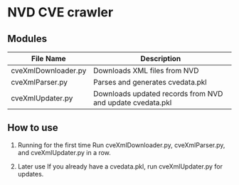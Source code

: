 # NVD CVE crawler

## Modules
File Name           | Description
--------------------|------------
cveXmlDownloader.py	| Downloads XML files from NVD
cveXmlParser.py		| Parses and generates cvedata.pkl
cveXmlUpdater.py	| Downloads updated records from NVD and update cvedata.pkl

## How to use
1. Running for the first time
Run cveXmlDownloader.py, cveXmlParser.py, and cveXmlUpdater.py in a row.

2. Later use
If you already have a cvedata.pkl, run cveXmlUpdater.py for updates.

